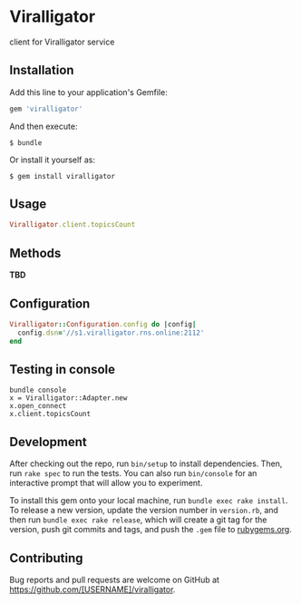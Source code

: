 # Viralligator

client for Viralligator service

## Installation

Add this line to your application's Gemfile:

```ruby
gem 'viralligator'
```

And then execute:

    $ bundle

Or install it yourself as:

    $ gem install viralligator

## Usage

```ruby
Viralligator.client.topicsCount
```

## Methods

**TBD**

## Configuration

```ruby
Viralligator::Configuration.config do |config|
  config.dsn='//s1.viralligator.rns.online:2112'
end
```

## Testing in console

```
bundle console
x = Viralligator::Adapter.new
x.open_connect
x.client.topicsCount
```

## Development

After checking out the repo, run `bin/setup` to install dependencies. Then, run `rake spec` to run the tests. You can also run `bin/console` for an interactive prompt that will allow you to experiment.

To install this gem onto your local machine, run `bundle exec rake install`. To release a new version, update the version number in `version.rb`, and then run `bundle exec rake release`, which will create a git tag for the version, push git commits and tags, and push the `.gem` file to [rubygems.org](https://rubygems.org).

## Contributing

Bug reports and pull requests are welcome on GitHub at https://github.com/[USERNAME]/viralligator.
